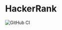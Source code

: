 # HackerRank
![GitHub CI](https://github.com/chris-russo/hackerrank/workflows/GitHub%20CI/badge.svg)
